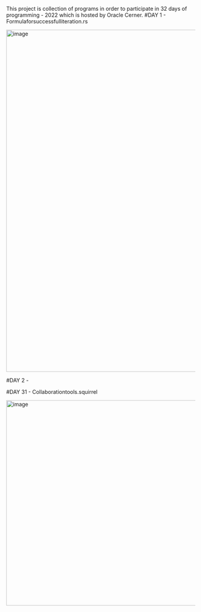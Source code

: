 This project is collection of programs in order to participate in 32 days of programming - 2022 which is hosted by Oracle Cerner. 
#DAY 1 - Formulaforsuccessfulliteration.rs


<img width="913" alt="image" src="https://user-images.githubusercontent.com/18482115/195991517-2f81f71d-cca0-4d76-ad1b-5871b278653b.png">


#DAY 2 -


#DAY 31 - Collaborationtools.squirrel


<img width="548" alt="image" src="https://user-images.githubusercontent.com/18482115/195991474-89dd60bc-dc6c-43ca-91ed-c3d33a3aea92.png">
